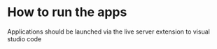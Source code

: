 # How to run the apps
Applications should be launched via the live server extension to visual studio code

